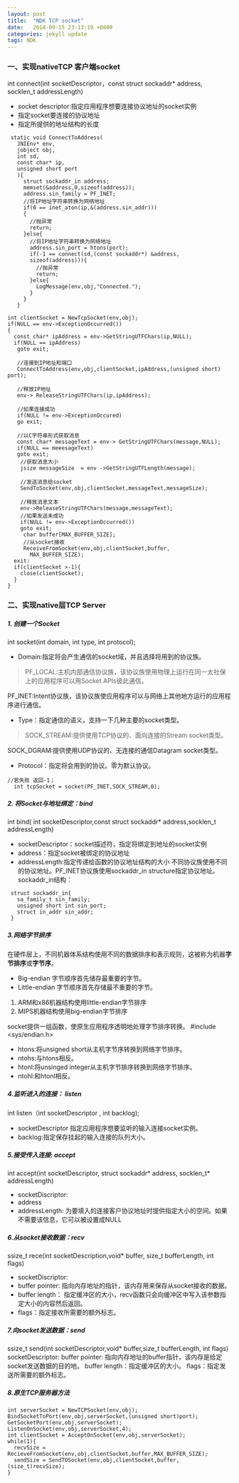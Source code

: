 ```yaml
---
layout: post
title:  "NDK TCP socket"
date:   2018-09-15 23:13:19 +0800
categories: jekyll update
tags: NDK
---
```

### 一、实现nativeTCP 客户端socket
 int connect(int socketDescriptor，const struct sockaddr* address,
   socklen_t addressLength)
   + socket descriptor:指定应用程序想要连接协议地址的socket实例
   + 指定socket要连接的协议地址
   + 指定所提供的地址结构的长度
```
 static void ConnectToAddress(
   JNIEnv* env,
   jobject obj,
   int sd,
   const char* ip,
   unsigned short port
   ){
     struct sockaddr_in address;
     memset(&address,0,sizeof(address));
     address.sin_family = PF_INET;
     //将IP地址字符串转换为网络地址
     if(0 == inet_aton(ip,&(address.sin_addr)))
     {
       //抛异常
       return;
     }else{
       //将IP地址字符串转换为网络地址
       address.sin_port = htons(port);
       if(-1 == connect(sd,(const sockaddr*) &address,
       sizeof(address))){
         //抛异常
         return;
       }else{
         LogMessage(env,obj,"Connected.");
       }
     }
   }
```

  ```
  int clientSocket = NewTcpSocket(env,obj);
  if(NULL == env->ExceptionOccurred())
  {
    const char* ipAddress = env->GetStringUTFChars(ip,NULL);
    if(NULL == ipAddress)
     goto exit;

     //连接到IP地址和端口
     ConnectToAddress(env,obj,clientSocket,ipAddress,(unsigned short) port);

     //释放IP地址
     env-> ReleaseStringUTFChars(ip,ipAddress);

     //如果连接成功
     if(NULL != env->ExceptionOccured)
     go exit;

     //以C字符串形式获取消息
     const char* messageText = env-> GetStringUTFChars(message,NULL);
     if(NULL == meeesageText)
     goto exit;
      //获取消息大小
      jsize messageSize  = env ->GetStringUTFLength(message);

      //发送消息给socket
      SendToSocket(env,obj,clientSocket,messageText,messageSize);

      //释放消息文本
      env->ReleaseStringUTFChars(message,messageText);
      //如果发送未成功
      if(NULL != env->ExceptionOccurred())
      goto exit;
       char buffer[MAX_BUFFER_SIZE];
       //从socket接收
       ReceiveFromSocket(env,obj,clientSocket,buffer,
         MAX_BUFFER_SIZE);
    exit:
    if(clientSocket >-1){
      close(clientSocket);
    }
  }
  ```


### 二、实现native层TCP Server
##### 1. 创建一个Socket
int socket(int domain, int type, int protocol);
+ Domain:指定将会产生通信的socket域，并且选择将用到的协议族。
> PF_LOCAL:主机内部通信协议族，该协议族使用物理上运行在同一太社保上的应用程序可以用Socket APIs彼此通信。
>
PF_INET:Intent协议族，该协议族使应用程序可以与网络上其他地方运行的应用程序进行通信。
+ Type：指定通信的语义，支持一下几种主要的socket类型。
> SOCK_STREAM:提供使用TCP协议的、面向连接的Stream socket类型。
>
SOCK_DGRAM:提供使用UDP协议的、无连接的通信Datagram socket类型。

+ Protocol：指定将会用到的协议。零为默认协议。

```
//若失败 返回-1；
  int tcpSocket = socket(PF_INET,SOCK_STREAM,0);
```
##### 2. 将Socket与地址绑定：bind
 int bind( int socketDescriptor,const struct sockaddr* address,socklen_t addressLength)
 + socketDescriptor：socket描述符，指定将绑定到地址的socket实例
 + address：指定socket被绑定的协议地址
 + addressLength:指定传递给函数的协议地址结构的大小
 不同协议族使用不同的协议地址。PF_INET协议族使用sockaddr_in structure指定协议地址。sockaddr_in结构：
 ```
  struct sockaddr_in{
    sa_family_t sin_family;
    unsigned short int sin_port;
    struct in_addr sin_addr;
  }
 ```

##### 3.网络字节排序
在硬件层上，不同机器体系结构使用不同的数据排序和表示规则，这被称为机器**字节排序**或**字节序**。
+ Big-endian 字节顺序首先储存最重要的字节。
+ Little-endian 字节顺序首先存储最不重要的字节。


1. ARM和x86机器结构使用little-endian字节排序
2. MIPS机器结构使用big-endian字节排序

socket提供一组函数，使原生应用程序透明地处理字节排序转换。
#include <sys/endian.h>
+ htons:将unsigned short从主机字节序转换到网络字节排序。
+ ntohs:与htons相反。
+ htonl:将unsinged integer从主机字节排序转换到网络字节排序。
+ ntohl:和htonl相反。

##### 4.监听进入的连接： listen
int listen（int socketDescriptor , int backlog);
+ socketDescriptor 指定应用程序想要监听的输入连接socket实例。
+ backlog:指定保存挂起的输入连接的队列大小。

##### 5.接受传入连接: accept
int accept(int socketDescriptor, struct sockaddr* address, socklen_t* addressLength)
+ socketDiscriptor:
+ address
+ addressLength: 为要填入的连接客户协议地址时提供指定大小的空间。如果不需要该信息，它可以被设置成NULL

##### 6.从socket接收数据：recv
ssize_t rece(int socketDescription,void* buffer, size_t bufferLength, int flags)
+ socketDiscriptor:
+ buffer pointer: 指向内存地址的指针，该内存用来保存从socket接收的数据。
+ buffer length： 指定缓冲区的大小，recv函数只会向缓冲区中写入该参数指定大小的内容然后返回。
+ flags：指定接收所需要的额外标志。

##### 7.向socket发送数据：send
ssize_t send(int socketDescriptor,void* buffer,size_t bufferLength,
  int flags)
  socketDescriptor:
  buffer pointer: 指向内存地址的buffer指针，该内存是给定socket发送数据的目的地。
  buffer length：指定缓冲区的大小。
  flags：指定发送所需要的额外标志。

##### 8.原生TCP服务器方法
```
int serverSocket = NewTCPSocket(env,obj);
BindSocketToPort(env,obj,serverSocket,(unsigned short)port);
GetSocketPort(env,obj,serverSocket);
ListenOnSocket(env,obj,serverSocket,4);
int clientSocket = AcceptOnSocket(env,obj,serverSocket);
while(1){
  recvSize = RecieveFromSocket(env,obj,clientSocket,buffer,MAX_BUFFER_SIZE);
  sendSize = SendTOSocket(env,obj,clientSocket,buffer,(size_t)recvSize);
}
```
